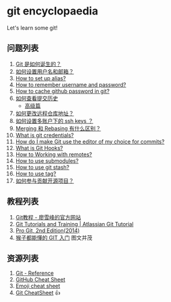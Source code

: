 # git encyclopaedia
Let's learn some git!

## 问题列表

1. [Git 是如何诞生的？](docs/history/birth.md)
1. [如何设置用户名和邮箱？](docs/basics/name-email.md)
1. [How to set up alias?](docs/basics/alias.md)
1. [How to remember username and password?](./docs/basics/remember-account.md)
1. [How to cache github password in git?](./docs/basics/caching-your-github-password-in-git.md)
1. [如何查看提交历史](docs/basics/log.md)
    * [高级篇](https://git-scm.com/book/en/v2/Git-Basics-Viewing-the-Commit-History)
1. [如何更改远程仓库地址？](docs/change-remote-repository.md)
1. [如何设置多账户下的 ssh keys ？](docs/multiple-ssh-accounts.md)
1. [Merging 和 Rebasing 有什么区别？](docs/merging_vs_rebasing.md)
1. [What is git credentials?](https://git-scm.com/docs/gitcredentials)
1. [How do I make Git use the editor of my choice for commits?](./docs/basics/how-do-i-make-git-use-the-editor-of-my-choice-for-commits.md)
1. [What is Git Hooks?](./docs/basics/customizing-git-git-hooks.md)
1. [How to Working with remotes?](./books/pro-git/working-with-remotes.md)
1. [How to use submodules?](./books/pro-git/git-tools-submodules.md)
1. [How to use git stash?](./docs/basics/git-stash-usage.md)
1. [How to use tag?](./docs/basics/git-tag.md)
1. [如何参与贡献开源项目？](./docs/contribute/README.md)

## 教程列表
1. [Git教程 - 廖雪峰的官方网站](http://www.liaoxuefeng.com/wiki/0013739516305929606dd18361248578c67b8067c8c017b000)
1. [Git Tutorials and Training | Atlassian Git Tutorial](https://www.atlassian.com/git/tutorials)
1. [Pro Git, 2nd Edition(2014)](https://git-scm.com/book/en/v2)
1. [猴子都能懂的 GIT 入门](http://backlogtool.com/git-guide/cn/) 图文并茂

## 资源列表
1. [Git - Reference](https://git-scm.com/docs)
1. [GitHub Cheat Sheet](https://services.github.com/on-demand/downloads/github-git-cheat-sheet.pdf)
1. [Emoji cheat sheet](./docs/emoji-cheat-sheet.md)
1. [Git CheatSheet](./docs/git-cheat-sheet.md) :+1:
